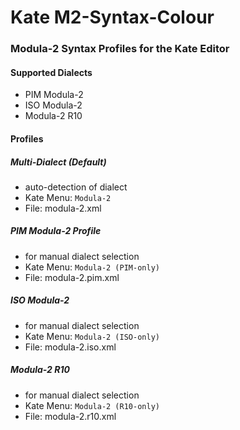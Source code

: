 # Kate M2-Syntax-Colour
### Modula-2 Syntax Profiles for the Kate Editor

#### Supported Dialects
* PIM Modula-2
* ISO Modula-2
* Modula-2 R10

#### Profiles

##### Multi-Dialect (Default)
* auto-detection of dialect
* Kate Menu: `Modula-2`
* File: modula-2.xml

##### PIM Modula-2 Profile
* for manual dialect selection
* Kate Menu: `Modula-2 (PIM-only)`
* File: modula-2.pim.xml

##### ISO Modula-2
* for manual dialect selection
* Kate Menu: `Modula-2 (ISO-only)`
* File: modula-2.iso.xml

##### Modula-2 R10
* for manual dialect selection
* Kate Menu: `Modula-2 (R10-only)`
* File: modula-2.r10.xml
